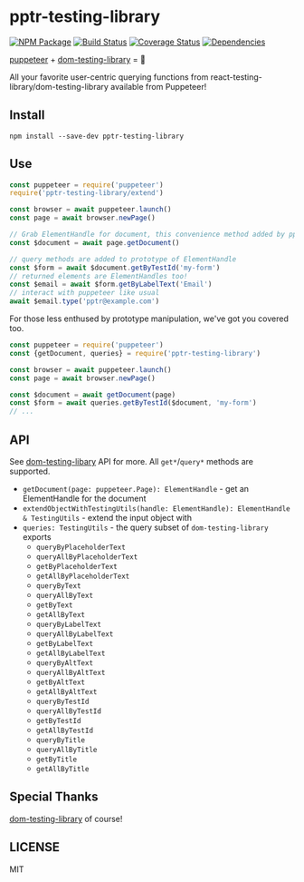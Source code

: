 # pptr-testing-library

[![NPM Package](https://badge.fury.io/js/pptr-testing-library.svg)](https://www.npmjs.com/package/pptr-testing-library)
[![Build Status](https://travis-ci.org/patrickhulce/pptr-testing-library.svg?branch=master)](https://travis-ci.org/patrickhulce/pptr-testing-library)
[![Coverage Status](https://coveralls.io/repos/github/patrickhulce/pptr-testing-library/badge.svg?branch=master)](https://coveralls.io/github/patrickhulce/pptr-testing-library?branch=master)
[![Dependencies](https://david-dm.org/patrickhulce/pptr-testing-library.svg)](https://david-dm.org/patrickhulce/pptr-testing-library)

[puppeteer](https://github.com/GoogleChrome/puppeteer) + [dom-testing-library](https://github.com/kentcdodds/dom-testing-library) = 💖

All your favorite user-centric querying functions from react-testing-library/dom-testing-library available from Puppeteer!

## Install

`npm install --save-dev pptr-testing-library`

## Use

```js
const puppeteer = require('puppeteer')
require('pptr-testing-library/extend')

const browser = await puppeteer.launch()
const page = await browser.newPage()

// Grab ElementHandle for document, this convenience method added by pptr-testing-library/extend
const $document = await page.getDocument()

// query methods are added to prototype of ElementHandle
const $form = await $document.getByTestId('my-form')
// returned elements are ElementHandles too!
const $email = await $form.getByLabelText('Email')
// interact with puppeteer like usual
await $email.type('pptr@example.com')
```

For those less enthused by prototype manipulation, we've got you covered too.

```js
const puppeteer = require('puppeteer')
const {getDocument, queries} = require('pptr-testing-library')

const browser = await puppeteer.launch()
const page = await browser.newPage()

const $document = await getDocument(page)
const $form = await queries.getByTestId($document, 'my-form')
// ...
```

## API

See [dom-testing-libary](https://github.com/kentcdodds/dom-testing-library#usage) API for more. All `get*`/`query*` methods are supported.

- `getDocument(page: puppeteer.Page): ElementHandle` - get an ElementHandle for the document
- `extendObjectWithTestingUtils(handle: ElementHandle): ElementHandle & TestingUtils` - extend the input object with
- `queries: TestingUtils` - the query subset of `dom-testing-library` exports
  - `queryByPlaceholderText`
  - `queryAllByPlaceholderText`
  - `getByPlaceholderText`
  - `getAllByPlaceholderText`
  - `queryByText`
  - `queryAllByText`
  - `getByText`
  - `getAllByText`
  - `queryByLabelText`
  - `queryAllByLabelText`
  - `getByLabelText`
  - `getAllByLabelText`
  - `queryByAltText`
  - `queryAllByAltText`
  - `getByAltText`
  - `getAllByAltText`
  - `queryByTestId`
  - `queryAllByTestId`
  - `getByTestId`
  - `getAllByTestId`
  - `queryByTitle`
  - `queryAllByTitle`
  - `getByTitle`
  - `getAllByTitle`

## Special Thanks

[dom-testing-library](https://github.com/kentcdodds/dom-testing-library) of course!

## LICENSE

MIT
